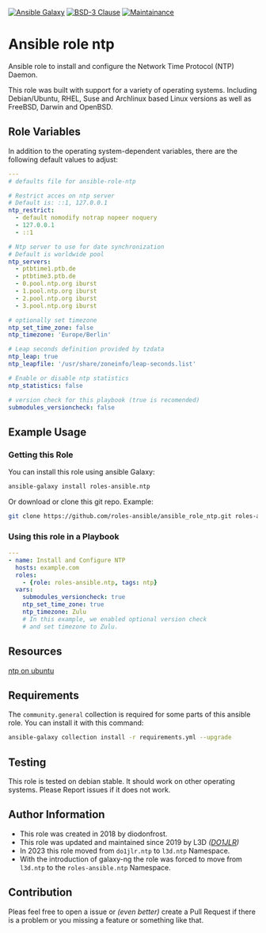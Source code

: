 [![Ansible Galaxy](https://ansible.l3d.space/svg/roles-ansible.ntp.svg)](https://galaxy.ansible.com/ui/standalone/roles/roles-ansible/ntp/)
[![BSD-3 Clause](https://ansible.l3d.space/svg/roles-ansible.ntp_license.svg)](LICENSE)
[![Maintainance](https://ansible.l3d.space/svg/roles-ansible.ntp_maintainance.svg)](https://ansible.l3d.space/#roles-ansible.ntp)

 Ansible role ntp
======================

Ansible role to install and configure the Network Time Protocol (NTP) Daemon.

This role was built with support for a variety of operating systems. Including Debian/Ubuntu, RHEL, Suse and Archlinux based Linux versions as well as FreeBSD, Darwin and OpenBSD.

## Role Variables

In addition to the operating system-dependent variables, there are the following default values to adjust:

```yaml
---
# defaults file for ansible-role-ntp

# Restrict acces on ntp server
# Default is: ::1, 127.0.0.1
ntp_restrict:
  - default nomodify notrap nopeer noquery
  - 127.0.0.1
  - ::1

# Ntp server to use for date synchronization
# Default is worldwide pool
ntp_servers:
  - ptbtime1.ptb.de
  - ptbtime3.ptb.de
  - 0.pool.ntp.org iburst
  - 1.pool.ntp.org iburst
  - 2.pool.ntp.org iburst
  - 3.pool.ntp.org iburst

# optionally set timezone
ntp_set_time_zone: false
ntp_timezone: 'Europe/Berlin'

# Leap seconds definition provided by tzdata
ntp_leap: true
ntp_leapfile: '/usr/share/zoneinfo/leap-seconds.list'

# Enable or disable ntp statistics
ntp_statistics: false

# version check for this playbook (true is recomended)
submodules_versioncheck: false
```

## Example Usage

### Getting this Role
You can install this role using ansible Galaxy:
```bash
ansible-galaxy install roles-ansible.ntp
```

Or download or clone this git repo. Example:
```bash
git clone https://github.com/roles-ansible/ansible_role_ntp.git roles-ansible.ntp
```
### Using this role in a Playbook
```yml
---
- name: Install and Configure NTP
  hosts: example.com
  roles:
    - {role: roles-ansible.ntp, tags: ntp}
  vars:
    submodules_versioncheck: true
    ntp_set_time_zone: true
    ntp_timezone: Zulu
    # In this example, we enabled optional version check
    # and set timezone to Zulu.
```


## Resources
[ntp on ubuntu](https://doc.ubuntu-fr.org/ntp)

## Requirements
The ``community.general`` collection is required for some parts of this ansible role.
You can install it with this command:
```bash
ansible-galaxy collection install -r requirements.yml --upgrade
```

## Testing
This role is tested on debian stable. It should work on other operating systems. Please Report issues if it does not work.

## Author Information

+ This role was created in 2018 by diodonfrost.
+ This role was updated and maintained since 2019 by L3D *([DO1JLR](https://github.com/do1jlr))*
+ In 2023 this role moved from ``do1jlr.ntp`` to ``l3d.ntp`` Namespace.
+ With the introduction of galaxy-ng the role was forced to move from ``l3d.ntp`` to the ``roles-ansible.ntp`` Namespace.

## Contribution
Pleas feel free to open a issue or *(even better)* create a Pull Request if there is a problem or you missing a feature or something like that.
